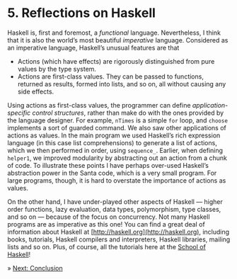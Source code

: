 # 5. Reflections on Haskell

Haskell is, first and foremost, a _functional_ language. Nevertheless, I think that
it is also the world’s most beautiful _imperative_ language. Considered as an
imperative language, Haskell’s unusual features are that

- Actions (which have effects) are rigorously distinguished from pure values
by the type system.
- Actions are first-class values. They can be passed to functions, returned
as results, formed into lists, and so on, all without causing any side effects.

Using actions as first-class values, the programmer can define _application-specific
control structures_, rather than make do with the ones provided by the language
designer. For example, `nTimes` is a simple `for` loop, and `choose` implements a
sort of guarded command. We also saw other applications of actions as values.
In the main program we used Haskell’s rich expression language (in this case list
comprehensions) to generate a list of actions, which we then performed in order,
using `sequence_`. Earlier, when defining `helper1`, we improved modularity by
abstracting out an action from a chunk of code. To illustrate these points I
have perhaps over-used Haskell’s abstraction power in the Santa code, which is
a very small program. For large programs, though, it is hard to overstate the
importance of actions as values.

On the other hand, I have under-played other aspects of Haskell — higher
order functions, lazy evaluation, data types, polymorphism, type classes, and
so on — because of the focus on concurrency. Not many Haskell programs
are as imperative as this one! You can find a great deal of information about
Haskell at [http://haskell.org](http://haskell.org), including books, tutorials, Haskell compilers and interpreters, Haskell libraries, mailing lists and so on.  Plus, of course, all the tutorials here at the [School of Haskell](http://fpcomplete.com)!

» [Next: Conclusion](6-conclusion)